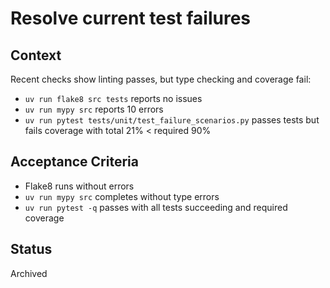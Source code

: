 # Resolve current test failures

## Context
Recent checks show linting passes, but type checking and coverage fail:
- `uv run flake8 src tests` reports no issues
- `uv run mypy src` reports 10 errors
- `uv run pytest tests/unit/test_failure_scenarios.py` passes tests but fails
  coverage with total 21% < required 90%

## Acceptance Criteria
- Flake8 runs without errors
- `uv run mypy src` completes without type errors
- `uv run pytest -q` passes with all tests succeeding and required coverage

## Status
Archived
